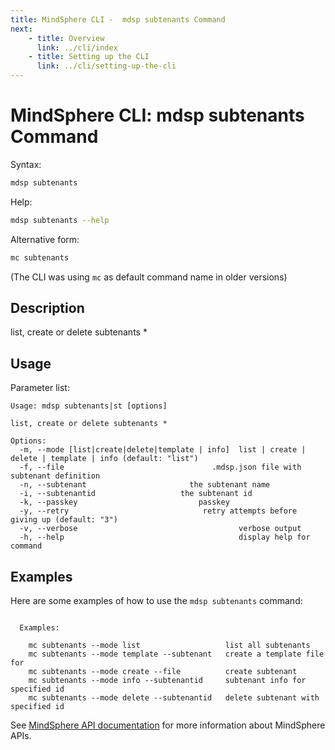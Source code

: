 ```yaml
---
title: MindSphere CLI -  mdsp subtenants Command
next:
    - title: Overview
      link: ../cli/index
    - title: Setting up the CLI
      link: ../cli/setting-up-the-cli
---
```


# MindSphere CLI: mdsp subtenants Command

Syntax:

```bash
mdsp subtenants
```

Help:

```bash
mdsp subtenants --help
```

Alternative form:

```bash
mc subtenants
```

(The CLI was using `mc` as default command name in older versions)

## Description

list, create or delete subtenants *

## Usage

Parameter list:

```text
Usage: mdsp subtenants|st [options]

list, create or delete subtenants *

Options:
  -m, --mode [list|create|delete|template | info]  list | create | delete | template | info (default: "list")
  -f, --file                                 .mdsp.json file with subtenant definition
  -n, --subtenant                       the subtenant name
  -i, --subtenantid                   the subtenant id
  -k, --passkey                           passkey
  -y, --retry                              retry attempts before giving up (default: "3")
  -v, --verbose                                    verbose output
  -h, --help                                       display help for command

```

## Examples

Here are some examples of how to use the `mdsp subtenants` command:

```text

  Examples:

    mc subtenants --mode list 					list all subtenants
    mc subtenants --mode template --subtenant  	create a template file for 
    mc subtenants --mode create --file  		create subtenant 
    mc subtenants --mode info --subtenantid  	subtenant info for specified id
    mc subtenants --mode delete --subtenantid  	delete subtenant with specified id

```

See [MindSphere API documentation](https://documentation.mindsphere.io/MindSphere/apis/index.html) for more information about MindSphere APIs.